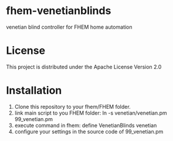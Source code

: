 # fhem-venetianblinds
venetian blind controller for FHEM home automation

# License
This project is distributed under the Apache License Version 2.0

# Installation
1. Clone this repository to your fhem/FHEM folder.
2. link main script to you FHEM folder: ln -s venetian/venetian.pm 99\_venetian.pm
3. execute command in fhem: define VenetianBlinds venetian
4. configure your settings in the source code of 99\_venetian.pm
